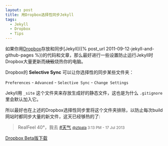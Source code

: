 ```yaml
---
layout: post
title: 用Dropbox选择性同步Jekyll
tags:
  - Jekyll
  - Dropbox
  - Tips
---
```

如果你用[Dropbox](http://db.tt/H7ei7k2)存放和同步[Jekyll]({% post_url 2011-09-12-jekyll-and-github-pages %})的代码和文章，那么最好进行一些设置防止运行Jekyll时Dropbox大量更新而~~烧毁~~烧热你的电脑。

Dropbox的 **Selective Sync** 可以让你选择性的同步某些文件夹：

`Preferences` - `Advanced` - `Selective Sync` - `Change Settings`

Jekyll用 `_site` 这个文件夹来存放生成好的静态文件，这也是为什么 `.gitignore` 里会默认加入它。

所以最好也在上述的Dropbox选择性同步里将这个文件夹排除，以防止每次build网站时都同步大量的新文件，这天已经够热的了:

>RealFeel 40°，我去 [#天气](https://twitter.com/search?q=%23%E5%A4%A9%E6%B0%94&amp;src=hash) <small>[@ztpala](https://twitter.com/ztpala/statuses/357578857265643520) 3:13 PM - 17 Jul 2013</small>

[Dropbox Beta版下载](https://forums.dropbox.com/?tag=beta)

